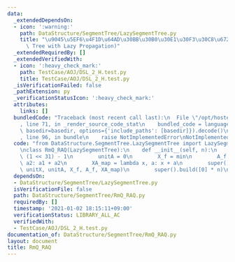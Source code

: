 ```yaml
---
data:
  _extendedDependsOn:
  - icon: ':warning:'
    path: DataStructure/SegmentTree/LazySegmentTree.py
    title: "\u9045\u5EF6\u4F1D\u64AD\u30BB\u30B0\u30E1\u30F3\u30C8\u6728 (Segment\
      \ Tree with Lazy Propagation)"
  _extendedRequiredBy: []
  _extendedVerifiedWith:
  - icon: ':heavy_check_mark:'
    path: TestCase/AOJ/DSL_2_H.test.py
    title: TestCase/AOJ/DSL_2_H.test.py
  _isVerificationFailed: false
  _pathExtension: py
  _verificationStatusIcon: ':heavy_check_mark:'
  attributes:
    links: []
  bundledCode: "Traceback (most recent call last):\n  File \"/opt/hostedtoolcache/Python/3.9.5/x64/lib/python3.9/site-packages/onlinejudge_verify/documentation/build.py\"\
    , line 71, in _render_source_code_stat\n    bundled_code = language.bundle(stat.path,\
    \ basedir=basedir, options={'include_paths': [basedir]}).decode()\n  File \"/opt/hostedtoolcache/Python/3.9.5/x64/lib/python3.9/site-packages/onlinejudge_verify/languages/python.py\"\
    , line 96, in bundle\n    raise NotImplementedError\nNotImplementedError\n"
  code: "from DataStructure.SegmentTree.LazySegmentTree import LazySegmentTree\n\n\
    \nclass RmQ_RAQ(LazySegmentTree):\n    def __init__(self, n):\n        unitX =\
    \ (1 << 31) - 1\n        unitA = 0\n        X_f = min\n        A_f = lambda a1,\
    \ a2: a1 + a2\n        XA_map = lambda x, a: x + a\n        super().__init__(n,\
    \ unitX, unitA, X_f, A_f, XA_map)\n        super().build([0] * n)\n"
  dependsOn:
  - DataStructure/SegmentTree/LazySegmentTree.py
  isVerificationFile: false
  path: DataStructure/SegmentTree/RmQ_RAQ.py
  requiredBy: []
  timestamp: '2021-01-02 18:15:11+09:00'
  verificationStatus: LIBRARY_ALL_AC
  verifiedWith:
  - TestCase/AOJ/DSL_2_H.test.py
documentation_of: DataStructure/SegmentTree/RmQ_RAQ.py
layout: document
title: RmQ_RAQ
---
```

